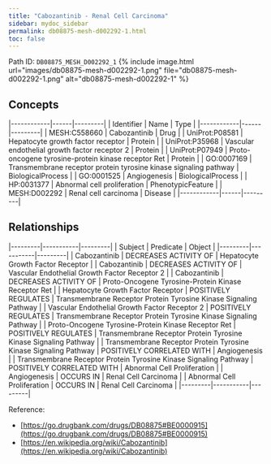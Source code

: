 ```yaml
---
title: "Cabozantinib - Renal Cell Carcinoma"
sidebar: mydoc_sidebar
permalink: db08875-mesh-d002292-1.html
toc: false 
---
```



Path ID: `DB08875_MESH_D002292_1`
{% include image.html url="images/db08875-mesh-d002292-1.png" file="db08875-mesh-d002292-1.png" alt="db08875-mesh-d002292-1" %}

## Concepts

|------------|------|---------|
| Identifier | Name | Type    |
|------------|------|---------|
| MESH:C558660 | Cabozantinib | Drug |
| UniProt:P08581 | Hepatocyte growth factor receptor | Protein |
| UniProt:P35968 | Vascular endothelial growth factor receptor 2 | Protein |
| UniProt:P07949 | Proto-oncogene tyrosine-protein kinase receptor Ret | Protein |
| GO:0007169 | Transmembrane receptor protein tyrosine kinase signaling pathway | BiologicalProcess |
| GO:0001525 | Angiogenesis | BiologicalProcess |
| HP:0031377 | Abnormal cell proliferation | PhenotypicFeature |
| MESH:D002292 | Renal cell carcinoma | Disease |
|------------|------|---------|

## Relationships

|---------|-----------|---------|
| Subject | Predicate | Object  |
|---------|-----------|---------|
| Cabozantinib | DECREASES ACTIVITY OF | Hepatocyte Growth Factor Receptor |
| Cabozantinib | DECREASES ACTIVITY OF | Vascular Endothelial Growth Factor Receptor 2 |
| Cabozantinib | DECREASES ACTIVITY OF | Proto-Oncogene Tyrosine-Protein Kinase Receptor Ret |
| Hepatocyte Growth Factor Receptor | POSITIVELY REGULATES | Transmembrane Receptor Protein Tyrosine Kinase Signaling Pathway |
| Vascular Endothelial Growth Factor Receptor 2 | POSITIVELY REGULATES | Transmembrane Receptor Protein Tyrosine Kinase Signaling Pathway |
| Proto-Oncogene Tyrosine-Protein Kinase Receptor Ret | POSITIVELY REGULATES | Transmembrane Receptor Protein Tyrosine Kinase Signaling Pathway |
| Transmembrane Receptor Protein Tyrosine Kinase Signaling Pathway | POSITIVELY CORRELATED WITH | Angiogenesis |
| Transmembrane Receptor Protein Tyrosine Kinase Signaling Pathway | POSITIVELY CORRELATED WITH | Abnormal Cell Proliferation |
| Angiogenesis | OCCURS IN | Renal Cell Carcinoma |
| Abnormal Cell Proliferation | OCCURS IN | Renal Cell Carcinoma |
|---------|-----------|---------|

Reference: 
  - [https://go.drugbank.com/drugs/DB08875#BE0000915](https://go.drugbank.com/drugs/DB08875#BE0000915)
  - [https://en.wikipedia.org/wiki/Cabozantinib](https://en.wikipedia.org/wiki/Cabozantinib)
